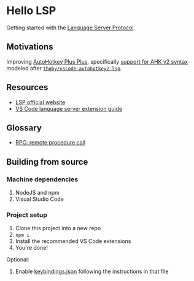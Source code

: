 # Hello LSP

Getting started with the [Language Server Protocol](https://microsoft.github.io/language-server-protocol).

## Motivations

Improving [AutoHotkey Plus Plus](https://github.com/vscode-autohotkey/ahkpp), specifically [support for AHK v2 syntax](https://github.com/vscode-autohotkey/ahkpp/issues/96) modeled after [`thqby/vscode-autohotkey2-lsp`](https://github.com/thqby/vscode-autohotkey2-lsp).

## Resources

-   [LSP official website](https://microsoft.github.io/language-server-protocol)
-   [VS Code language server extension guide](https://code.visualstudio.com/api/language-extensions/language-server-extension-guide)

## Glossary

-   [RPC: remote procedure call](https://en.wikipedia.org/wiki/Remote_procedure_call)

## Building from source

### Machine dependencies

1. NodeJS and npm
1. Visual Studio Code

### Project setup

1. Clone this project into a new repo
1. `npm i`
1. Install the recommended VS Code extensions
1. You're done!

Optional:

1. Enable [keybindings.json](./.vscode/keybindings.json) following the instructions in that file

